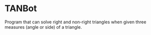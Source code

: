 # TANBot
Program that can solve right and non-right triangles when given three 
measures (angle or side) of a triangle.
